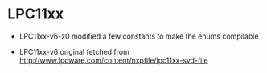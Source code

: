 LPC11xx
=======

* LPC11xx-v6-z0
  modified a few constants to make the enums compilable

* LPC11xx-v6
  original fetched from http://www.lpcware.com/content/nxpfile/lpc11xx-svd-file
